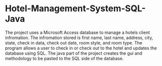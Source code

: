 # Hotel-Management-System-SQL-Java
The project uses a Microsoft Access database to manage a hotels client infromation. The infromation stored is first name, last name, address, city, state, check in data, check out date, room style, and room type. The program allows a user to check in or check out to the hotel and updates the database using SQL. The java part of the project creates the gui and methodology to be pasted to the SQL side of the database. 
